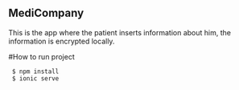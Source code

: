 ## MediCompany
This is the app where the patient inserts information about him, the information is encrypted locally.

#How to run project

```
 $ npm install
 $ ionic serve
```
